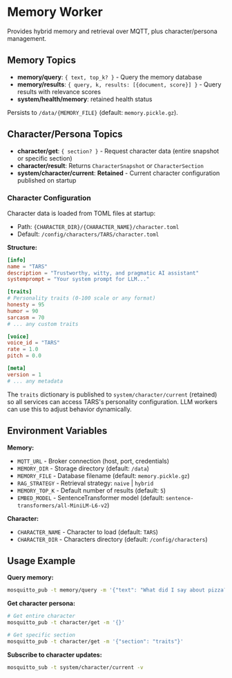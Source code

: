 # Memory Worker

Provides hybrid memory and retrieval over MQTT, plus character/persona management.

## Memory Topics

- **memory/query**: `{ text, top_k? }` - Query the memory database
- **memory/results**: `{ query, k, results: [{document, score}] }` - Query results with relevance scores
- **system/health/memory**: retained health status

Persists to `/data/{MEMORY_FILE}` (default: `memory.pickle.gz`).

## Character/Persona Topics

- **character/get**: `{ section? }` - Request character data (entire snapshot or specific section)
- **character/result**: Returns `CharacterSnapshot` or `CharacterSection`
- **system/character/current**: **Retained** - Current character configuration published on startup

### Character Configuration

Character data is loaded from TOML files at startup:
- Path: `{CHARACTER_DIR}/{CHARACTER_NAME}/character.toml`
- Default: `/config/characters/TARS/character.toml`

**Structure:**
```toml
[info]
name = "TARS"
description = "Trustworthy, witty, and pragmatic AI assistant"
systemprompt = "Your system prompt for LLM..."

[traits]
# Personality traits (0-100 scale or any format)
honesty = 95
humor = 90
sarcasm = 70
# ... any custom traits

[voice]
voice_id = "TARS"
rate = 1.0
pitch = 0.0

[meta]
version = 1
# ... any metadata
```

The `traits` dictionary is published to `system/character/current` (retained) so all services can access TARS's personality configuration. LLM workers can use this to adjust behavior dynamically.

## Environment Variables

**Memory:**
- `MQTT_URL` - Broker connection (host, port, credentials)
- `MEMORY_DIR` - Storage directory (default: `/data`)
- `MEMORY_FILE` - Database filename (default: `memory.pickle.gz`)
- `RAG_STRATEGY` - Retrieval strategy: `naive` | `hybrid`
- `MEMORY_TOP_K` - Default number of results (default: `5`)
- `EMBED_MODEL` - SentenceTransformer model (default: `sentence-transformers/all-MiniLM-L6-v2`)

**Character:**
- `CHARACTER_NAME` - Character to load (default: `TARS`)
- `CHARACTER_DIR` - Characters directory (default: `/config/characters`)

## Usage Example

**Query memory:**
```bash
mosquitto_pub -t memory/query -m '{"text": "What did I say about pizza?"}'
```

**Get character persona:**
```bash
# Get entire character
mosquitto_pub -t character/get -m '{}'

# Get specific section
mosquitto_pub -t character/get -m '{"section": "traits"}'
```

**Subscribe to character updates:**
```bash
mosquitto_sub -t system/character/current -v
```
